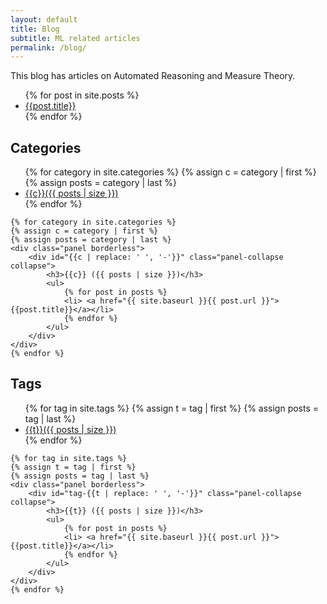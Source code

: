 ```yaml
---
layout: default
title: Blog
subtitle: ML related articles
permalink: /blog/
---
```

<div id="blog-description" class="row">
  <div class="col-md-12"> 
      <p>
       This blog has articles on Automated Reasoning and Measure Theory.
   </p>

   <ul>
       {% for post in site.posts %}
       <li> <a href="{{ site.baseurl }}{{ post.url }}"> {{post.title}}</a></li>
       {% endfor %}
   </ul>
</div>
</div>

## Categories
<div class="panel-group" id="category-list">
    <ul class="tags">
        {% for category in site.categories %}
        {% assign c = category | first %}
        {% assign posts = category | last %}
        <li><a href="#{{c | replace: ' ', '-'}}" data-parent="#category-list" data-toggle="collapse">{{c}}({{ posts | size }})</a></li>
        {% endfor %}
    </ul>

    {% for category in site.categories %}
    {% assign c = category | first %}
    {% assign posts = category | last %}
    <div class="panel borderless">
        <div id="{{c | replace: ' ', '-'}}" class="panel-collapse collapse">
            <h3>{{c}} ({{ posts | size }})</h3>
            <ul>
                {% for post in posts %}
                <li> <a href="{{ site.baseurl }}{{ post.url }}"> {{post.title}}</a></li>
                {% endfor %}
            </ul>
        </div>
    </div>
    {% endfor %}
</div>

## Tags
<div class="panel-group" id="tags-list">
    <ul class="tags">
        {% for tag in site.tags %}
        {% assign t = tag | first %}
        {% assign posts = tag | last %}
        <li><a href="#tag-{{t | replace: ' ', '-'}}" data-parent="#tags-list" data-toggle="collapse">{{t}}({{ posts | size }})</a></li>
        {% endfor %}
    </ul>

    {% for tag in site.tags %}
    {% assign t = tag | first %}
    {% assign posts = tag | last %}
    <div class="panel borderless">
        <div id="tag-{{t | replace: ' ', '-'}}" class="panel-collapse collapse">
            <h3>{{t}} ({{ posts | size }})</h3>
            <ul>
                {% for post in posts %}
                <li> <a href="{{ site.baseurl }}{{ post.url }}"> {{post.title}}</a></li>
                {% endfor %}
            </ul>
        </div>
    </div>
    {% endfor %}
</div>